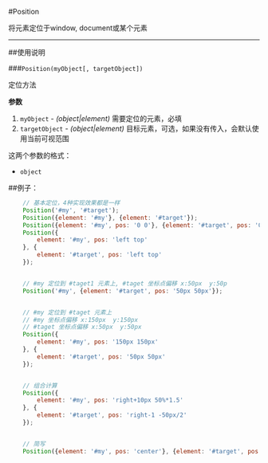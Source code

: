 #Position

将元素定位于window, document或某个元素

---


##使用说明

###`Position(myObject[, targetObject])`

定位方法

**参数**

1. `myObject` - *(object|element)* 需要定位的元素，必填
2. `targetObject` - *(object|element)* 目标元素，可选，如果没有传入，会默认使用当前可视范围

这两个参数的格式：

- `object`



##例子：

```js
    // 基本定位，4种实现效果都是一样
    Position('#my', '#target');
    Position({element: '#my'}, {element: '#target'});
    Position({element: '#my', pos: '0 0'}, {element: '#target', pos: '0 0'});
    Position({
        element: '#my', pos: 'left top'
    }, {
        element: '#target', pos: 'left top'
    });


    // #my 定位到 #taget1 元素上, #taget 坐标点偏移 x:50px  y:50p
    Position('#my', {element: '#target', pos: '50px 50px'});


    // #my 定位到 #taget 元素上
    // #my 坐标点偏移 x:150px  y:150px
    // #taget 坐标点偏移 x:50px  y:50px
    Position({
        element: '#my', pos: '150px 150px'
    }, {
        element: '#target', pos: '50px 50px'
    });


    // 组合计算
    Position({
        element: '#my', pos: 'right+10px 50%*1.5'
    }, {
        element: '#target', pos: 'right-1 -50px/2'
    });


    // 简写
    Position({element: '#my', pos: 'center'}, {element: '#target', pos: 'center'});
```
